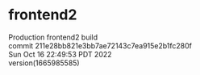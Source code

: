 # frontend2  
Production frontend2 build  
commit 211e28bb821e3bb7ae72143c7ea915e2b1fc280f  
Sun Oct 16 22:49:53 PDT 2022  
version(1665985585)  
